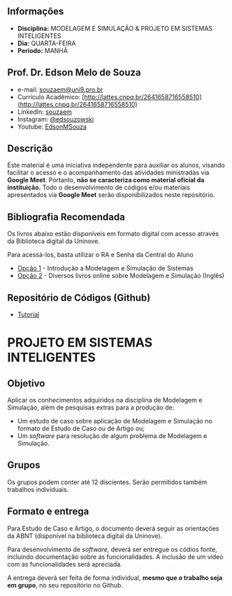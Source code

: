 ## Informações
* **Disciplina:** MODELAGEM E SIMULAÇÃO & PROJETO EM SISTEMAS INTELIGENTES
* **Dia:** QUARTA-FEIRA
* **Período:** MANHÃ

## Prof. Dr. Edson Melo de Souza
* e-mail: [souzaem@uni9.pro.br](mailto:souzaem@uni9.pro.br)
* Currículo Acadêmico: [http://lattes.cnpq.br/2641658716558510](http://lattes.cnpq.br/2641658716558510)
* LinkedIn: [souzaem](https://www.linkedin.com/in/souzaem/)
* Instagram: [@edsouzowski](https://www.instagram.com/edsouzowski/)
* Youtube: [EdsonMSouza](https://youtube.com/EdsonMSouza/playlists)

## Descrição
Este material é uma iniciativa independente para auxiliar os alunos, visando facilitar o acesso e o acompanhamento das atividades ministradas via **Google Meet**. Portanto, **não se caracteriza como material oficial da instituição.** Todo o desenvolvimento de códigos e/ou materiais apresentados via **Google Meet** serão disponibilizados neste repositório.

## Bibliografia Recomendada
Os livros abaixo estão disponíveis em formato digital com acesso através da Biblioteca digital da Uninove.

Para acessá-los, basta utilizar o RA e Senha da Central do Aluno

* [Opção 1](http://www.inf.ufsc.br/~freitas.filho/index/livro/livro.html) - Introdução a Modelagem e Simulação de Sistemas
* [Opção 2](https://simulacao.net/livros/) - Diversos livros online sobre Modelagem e Simulação (Inglês)

## Repositório de Códigos (Github)
* [Tutorial](https://github.com/geracaoti/comandos-git)
 
# PROJETO EM SISTEMAS INTELIGENTES

## Objetivo
Aplicar os conhecimentos adquiridos na disciplina de Modelagem e Simulação, além de pesquisas extras para a produção de:
* Um estudo de caso sobre aplicação de Modelagem e Simulação no formato de Estudo de Caso ou de Artigo ou;
* Um *software* para resolução de algum problema de Modelagem e Simulação.

## Grupos
Os grupos podem conter até 12 discientes. Serão permitidos também trabalhos individuais.

## Formato e entrega
Para Estudo de Caso e Artigo, o documento deverá seguir as orientações da ABNT (disponível na biblioteca digital da Uninove). 

Para desenvolvimento de *software*, deverá ser entregue os códios fonte, incluindo documentação sobre as funcionalidades. A inclusão de um vídeo com as funcionalidades será apreciada.

A entrega deverá ser feita de forma individual, **mesmo que o trabalho seja em grupo**, no seu repositório no Github.
